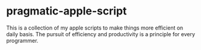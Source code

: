 # pragmatic-apple-script
This is a collection of my apple scripts to make things more efficient on daily basis. 
The pursuit of efficiency and productivity is a principle for every programmer.
